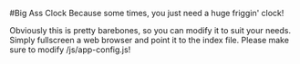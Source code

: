 #Big Ass Clock
Because some times, you just need a huge friggin' clock!

Obviously this is pretty barebones, so you can modify it to suit your needs. Simply fullscreen a web browser and point it to the index file. Please make sure to modify /js/app-config.js!